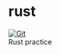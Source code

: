 # rust

[![Git](https://app.soluble.cloud/api/v1/public/badges/6d668cd8-5b1a-4788-80ec-b8611a96e996.svg?orgId=544861397342)](https://app.soluble.cloud/repos/details/github.com/droessmj/rust?orgId=544861397342)  
Rust practice
